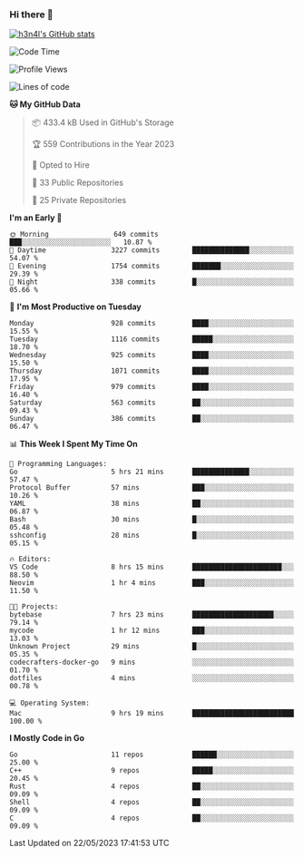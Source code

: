 ### Hi there 👋

[![h3n4l's GitHub stats](https://github-readme-stats.vercel.app/api?username=h3n4l&count_private=true&show_icons=true&theme=radical)](https://github.com/h3n4l/github-readme-stats)

<!--START_SECTION:waka-->
![Code Time](http://img.shields.io/badge/Code%20Time-1%2C232%20hrs%2052%20mins-blue)

![Profile Views](http://img.shields.io/badge/Profile%20Views-0-blue)

![Lines of code](https://img.shields.io/badge/From%20Hello%20World%20I%27ve%20Written-3.0%20million%20lines%20of%20code-blue)

**🐱 My GitHub Data** 

> 📦 433.4 kB Used in GitHub's Storage 
 > 
> 🏆 559 Contributions in the Year 2023
 > 
> 💼 Opted to Hire
 > 
> 📜 33 Public Repositories 
 > 
> 🔑 25 Private Repositories 
 > 
**I'm an Early 🐤** 

```text
🌞 Morning                649 commits         ███░░░░░░░░░░░░░░░░░░░░░░   10.87 % 
🌆 Daytime                3227 commits        ██████████████░░░░░░░░░░░   54.07 % 
🌃 Evening                1754 commits        ███████░░░░░░░░░░░░░░░░░░   29.39 % 
🌙 Night                  338 commits         █░░░░░░░░░░░░░░░░░░░░░░░░   05.66 % 
```
📅 **I'm Most Productive on Tuesday** 

```text
Monday                   928 commits         ████░░░░░░░░░░░░░░░░░░░░░   15.55 % 
Tuesday                  1116 commits        █████░░░░░░░░░░░░░░░░░░░░   18.70 % 
Wednesday                925 commits         ████░░░░░░░░░░░░░░░░░░░░░   15.50 % 
Thursday                 1071 commits        ████░░░░░░░░░░░░░░░░░░░░░   17.95 % 
Friday                   979 commits         ████░░░░░░░░░░░░░░░░░░░░░   16.40 % 
Saturday                 563 commits         ██░░░░░░░░░░░░░░░░░░░░░░░   09.43 % 
Sunday                   386 commits         ██░░░░░░░░░░░░░░░░░░░░░░░   06.47 % 
```


📊 **This Week I Spent My Time On** 

```text
💬 Programming Languages: 
Go                       5 hrs 21 mins       ██████████████░░░░░░░░░░░   57.47 % 
Protocol Buffer          57 mins             ███░░░░░░░░░░░░░░░░░░░░░░   10.26 % 
YAML                     38 mins             ██░░░░░░░░░░░░░░░░░░░░░░░   06.87 % 
Bash                     30 mins             █░░░░░░░░░░░░░░░░░░░░░░░░   05.48 % 
sshconfig                28 mins             █░░░░░░░░░░░░░░░░░░░░░░░░   05.15 % 

🔥 Editors: 
VS Code                  8 hrs 15 mins       ██████████████████████░░░   88.50 % 
Neovim                   1 hr 4 mins         ███░░░░░░░░░░░░░░░░░░░░░░   11.50 % 

🐱‍💻 Projects: 
bytebase                 7 hrs 23 mins       ████████████████████░░░░░   79.14 % 
mycode                   1 hr 12 mins        ███░░░░░░░░░░░░░░░░░░░░░░   13.03 % 
Unknown Project          29 mins             █░░░░░░░░░░░░░░░░░░░░░░░░   05.35 % 
codecrafters-docker-go   9 mins              ░░░░░░░░░░░░░░░░░░░░░░░░░   01.70 % 
dotfiles                 4 mins              ░░░░░░░░░░░░░░░░░░░░░░░░░   00.78 % 

💻 Operating System: 
Mac                      9 hrs 19 mins       █████████████████████████   100.00 % 
```

**I Mostly Code in Go** 

```text
Go                       11 repos            ██████░░░░░░░░░░░░░░░░░░░   25.00 % 
C++                      9 repos             █████░░░░░░░░░░░░░░░░░░░░   20.45 % 
Rust                     4 repos             ██░░░░░░░░░░░░░░░░░░░░░░░   09.09 % 
Shell                    4 repos             ██░░░░░░░░░░░░░░░░░░░░░░░   09.09 % 
C                        4 repos             ██░░░░░░░░░░░░░░░░░░░░░░░   09.09 % 
```




 Last Updated on 22/05/2023 17:41:53 UTC
<!--END_SECTION:waka-->

